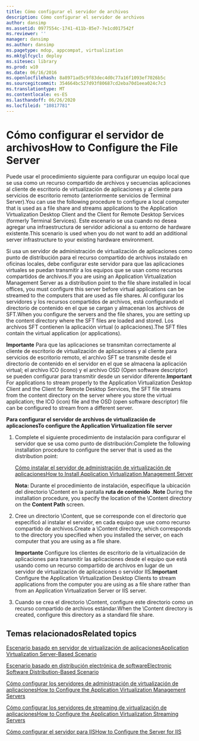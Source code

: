 ```yaml
---
title: Cómo configurar el servidor de archivos
description: Cómo configurar el servidor de archivos
author: dansimp
ms.assetid: 0977554c-1741-411b-85e7-7e1cd017542f
ms.reviewer: ''
manager: dansimp
ms.author: dansimp
ms.pagetype: mdop, appcompat, virtualization
ms.mktglfcycl: deploy
ms.sitesec: library
ms.prod: w10
ms.date: 06/16/2016
ms.openlocfilehash: 8a8971ad5c9f83dec4d0c77a16f1093ef7026b5c
ms.sourcegitcommit: 354664bc527d93f80687cd2eba70d1eea024c7c3
ms.translationtype: MT
ms.contentlocale: es-ES
ms.lasthandoff: 06/26/2020
ms.locfileid: "10817781"
---
```

# <span data-ttu-id="b1e0a-103">Cómo configurar el servidor de archivos</span><span class="sxs-lookup"><span data-stu-id="b1e0a-103">How to Configure the File Server</span></span>


<span data-ttu-id="b1e0a-104">Puede usar el procedimiento siguiente para configurar un equipo local que se usa como un recurso compartido de archivos y secuencias aplicaciones al cliente de escritorio de virtualización de aplicaciones y al cliente para servicios de escritorio remoto (anteriormente servicios de Terminal Server).</span><span class="sxs-lookup"><span data-stu-id="b1e0a-104">You can use the following procedure to configure a local computer that is used as a file share and streams applications to the Application Virtualization Desktop Client and the Client for Remote Desktop Services (formerly Terminal Services).</span></span> <span data-ttu-id="b1e0a-105">Este escenario se usa cuando no desea agregar una infraestructura de servidor adicional a su entorno de hardware existente.</span><span class="sxs-lookup"><span data-stu-id="b1e0a-105">This scenario is used when you do not want to add an additional server infrastructure to your existing hardware environment.</span></span>

<span data-ttu-id="b1e0a-106">Si usa un servidor de administración de virtualización de aplicaciones como punto de distribución para el recurso compartido de archivos instalado en oficinas locales, debe configurar este servidor para que las aplicaciones virtuales se puedan transmitir a los equipos que se usan como recursos compartidos de archivos.</span><span class="sxs-lookup"><span data-stu-id="b1e0a-106">If you are using an Application Virtualization Management Server as a distribution point to the file share installed in local offices, you must configure this server before virtual applications can be streamed to the computers that are used as file shares.</span></span> <span data-ttu-id="b1e0a-107">Al configurar los servidores y los recursos compartidos de archivos, está configurando el directorio de contenido en el que se cargan y almacenan los archivos de SFT.</span><span class="sxs-lookup"><span data-stu-id="b1e0a-107">When you configure the servers and the file shares, you are setting up the content directory where the SFT files are loaded and stored.</span></span> <span data-ttu-id="b1e0a-108">Los archivos SFT contienen la aplicación virtual (o aplicaciones).</span><span class="sxs-lookup"><span data-stu-id="b1e0a-108">The SFT files contain the virtual application (or applications).</span></span>

<span data-ttu-id="b1e0a-109">**Importante**  Para que las aplicaciones se transmitan correctamente al cliente de escritorio de virtualización de aplicaciones y al cliente para servicios de escritorio remoto, el archivo SFT se transmite desde el directorio de contenido en el servidor en el que se almacena la aplicación virtual; el archivo ICO (icono) y el archivo OSD (Open software descriptor) se pueden configurar para transmitir desde un servidor diferente.</span><span class="sxs-lookup"><span data-stu-id="b1e0a-109">**Important** For applications to stream properly to the Application Virtualization Desktop Client and the Client for Remote Desktop Services, the SFT file streams from the content directory on the server where you store the virtual application; the ICO (icon) file and the OSD (open software descriptor) file can be configured to stream from a different server.</span></span>

 

**<span data-ttu-id="b1e0a-110">Para configurar el servidor de archivos de virtualización de aplicaciones</span><span class="sxs-lookup"><span data-stu-id="b1e0a-110">To configure the Application Virtualization file server</span></span>**

1.  <span data-ttu-id="b1e0a-111">Complete el siguiente procedimiento de instalación para configurar el servidor que se usa como punto de distribución:</span><span class="sxs-lookup"><span data-stu-id="b1e0a-111">Complete the following installation procedure to configure the server that is used as the distribution point:</span></span>

    [<span data-ttu-id="b1e0a-112">Cómo instalar el servidor de administración de virtualización de aplicaciones</span><span class="sxs-lookup"><span data-stu-id="b1e0a-112">How to Install Application Virtualization Management Server</span></span>](how-to-install-application-virtualization-management-server.md)

    <span data-ttu-id="b1e0a-113">**Nota:**  Durante el procedimiento de instalación, especifique la ubicación del directorio \\Content en la pantalla **ruta de contenido** .</span><span class="sxs-lookup"><span data-stu-id="b1e0a-113">**Note** During the installation procedure, you specify the location of the \\Content directory on the **Content Path** screen.</span></span>

     

2.  <span data-ttu-id="b1e0a-114">Cree un directorio \\Content, que se corresponde con el directorio que especificó al instalar el servidor, en cada equipo que use como recurso compartido de archivos.</span><span class="sxs-lookup"><span data-stu-id="b1e0a-114">Create a \\Content directory, which corresponds to the directory you specified when you installed the server, on each computer that you are using as a file share.</span></span>

    <span data-ttu-id="b1e0a-115">**Importante**  Configure los clientes de escritorio de la virtualización de aplicaciones para transmitir las aplicaciones desde el equipo que está usando como un recurso compartido de archivos en lugar de un servidor de virtualización de aplicaciones o servidor IIS.</span><span class="sxs-lookup"><span data-stu-id="b1e0a-115">**Important** Configure the Application Virtualization Desktop Clients to stream applications from the computer you are using as a file share rather than from an Application Virtualization Server or IIS server.</span></span>

     

3.  <span data-ttu-id="b1e0a-116">Cuando se crea el directorio \\Content, configure este directorio como un recurso compartido de archivos estándar.</span><span class="sxs-lookup"><span data-stu-id="b1e0a-116">When the \\Content directory is created, configure this directory as a standard file share.</span></span>

## <span data-ttu-id="b1e0a-117">Temas relacionados</span><span class="sxs-lookup"><span data-stu-id="b1e0a-117">Related topics</span></span>


[<span data-ttu-id="b1e0a-118">Escenario basado en servidor de virtualización de aplicaciones</span><span class="sxs-lookup"><span data-stu-id="b1e0a-118">Application Virtualization Server-Based Scenario</span></span>](application-virtualization-server-based-scenario.md)

[<span data-ttu-id="b1e0a-119">Escenario basado en distribución electrónica de software</span><span class="sxs-lookup"><span data-stu-id="b1e0a-119">Electronic Software Distribution-Based Scenario</span></span>](electronic-software-distribution-based-scenario.md)

[<span data-ttu-id="b1e0a-120">Cómo configurar los servidores de administración de virtualización de aplicaciones</span><span class="sxs-lookup"><span data-stu-id="b1e0a-120">How to Configure the Application Virtualization Management Servers</span></span>](how-to-configure-the-application-virtualization-management-servers.md)

[<span data-ttu-id="b1e0a-121">Cómo configurar los servidores de streaming de virtualización de aplicaciones</span><span class="sxs-lookup"><span data-stu-id="b1e0a-121">How to Configure the Application Virtualization Streaming Servers</span></span>](how-to-configure-the-application-virtualization-streaming-servers.md)

[<span data-ttu-id="b1e0a-122">Cómo configurar el servidor para IIS</span><span class="sxs-lookup"><span data-stu-id="b1e0a-122">How to Configure the Server for IIS</span></span>](how-to-configure-the-server-for-iis.md)

 

 





